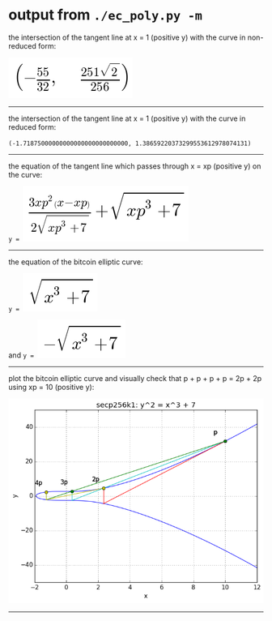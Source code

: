 # output from `./ec_poly.py -m`


the intersection of the tangent line at x = 1 (positive y) with the curve in
non-reduced form:

![\left ( - \frac{55}{](d10c843bf1.png)

-------------

the intersection of the tangent line at x = 1 (positive y) with the curve in reduced
form:

`(-1.71875000000000000000000000000, 1.38659220373299553612978074131)`

-------------

the equation of the tangent line which passes through x = xp (positive y) on the
curve:

`y = `![\frac{3 xp^{2} \left](7625e1c20a.png)

-------------

the equation of the bitcoin elliptic curve:

`y = `![\sqrt{x^{3} + 7}](8ec0febd09.png)


and `y = `![- \sqrt{x^{3} + 7}](bc02a1067b.png)

-------------

plot the bitcoin elliptic curve and visually check that p + p + p + p = 2p + 2p
using xp = 10 (positive y):

![graph1](graph1.png)

-------------
